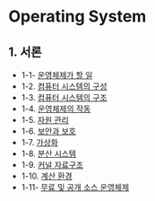 # Operating System

## 1. 서론

- 1-1- [운영체제가 할 일]()
- 1-2. [컴퓨터 시스템의 구성]()
- 1-3. [컴퓨터 시스템의 구조]()
- 1-4. [운영체제의 작동]()
- 1-5. [자원 관리]()
- 1-6. [보안과 보호]()
- 1-7. [가상화]()
- 1-8. [분산 시스템]()
- 1-9. [커널 자료구조]()
- 1-10. [계산 환경]()
- 1-11- [무료 및 공개 소스 운영체제]()
